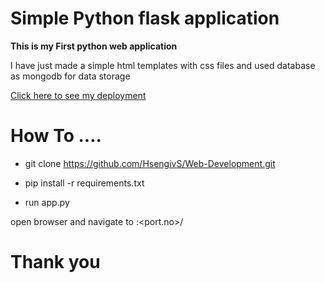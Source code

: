 # Simple Python flask application 

**This is my First python web application**

I have just made a simple html templates with css files and used database as mongodb for data storage 

[Click here to see my deployment](https://hsengivs.azurewebsites.net/)

# How To ....

* git clone https://github.com/HsengivS/Web-Development.git

* pip install -r requirements.txt

* run app.py

open browser and navigate to <localhost>:<port.no>/ 
  
# Thank you
